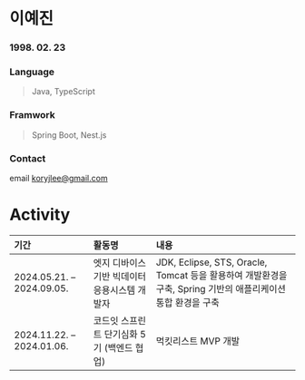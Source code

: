
# 이예진
### 1998. 02. 23
### Language
> Java, TypeScript
### Framwork
> Spring Boot, Nest.js
### Contact
email koryjlee@gmail.com 

# Activity
| 기간 | 활동명 | 내용 |
|:----|:---------|:--------|
| 2024.05.21. – 2024.09.05. | 엣지 디바이스 기반 빅데이터 응용시스템 개발자 | JDK, Eclipse, STS, Oracle, Tomcat 등을 활용하여 개발환경을 구축, Spring  기반의 애플리케이션 통합 환경을 구축
| 2024.11.22. – 2024.01.06. | 코드잇 스프린트 단기심화 5기 (백엔드 협업) | 먹킷리스트 MVP 개발



